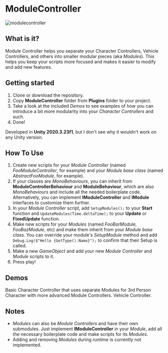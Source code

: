 # ModuleController
![modulecontroller](https://user-images.githubusercontent.com/54811990/142493660-2f6a2e08-5cec-4284-9462-8664e301eb6c.png)

## What is it?
Module Controller helps you separate your Character Controllers, Vehicle Controllers, and others into smaller modular pieces (aka *Modules*). This helps you keep your scripts more focused and makes it easier to modify and add new features.

## Getting started
1. Clone or download the repository.
2. Copy **ModuleController** folder from **Plugins** folder to your project.
3. Take a look at the included *Demos* to see examples of how you can introduce a bit more modularity into your *Character Controllers* and such.
4. Done!

Developed in **Unity 2020.3.23f1**, but I don't see why it wouldn't work on any Unity version.

## How To Use
1. Create new scripts for your *Module Controller* (named *FooModuleController*, for example) and your *Module base class* (named *AbstractFooModule*, for example).
2. If your classes are *MonoBehaviours*, you can inherit from **ModuleControllerBehaviour** and **ModuleBehaviour**, which are also *MonoBehaviours* and include all the needed boilerplate code. Alternatively, you can implement **IModuleController** and **IModule** interfaces to customize them further.
3. In your *Module Controller* script, add `SetupModules();` to your **Start** function and `UpdateModules(Time.deltaTime);` to your **Update** or **FixedUpdate** function.
4. Make new scripts for your *Modules* (named *FooBarModule, FooBazModule*, etc) and make them inherit from your *Module base class*. You can override your module's *SetupModule* method and add `Debug.Log($"Hello {GetType().Name}");` to confirm that their Setup is called.
5. Make a new *GameObject* and add your new *Module Controller* and *Module* scripts to it.
6. Press play!

## Demos
Basic Character Controller that uses separate Modules for 
3rd Person Character with more advanced Module Controllers.
Vehicle Controller.

## Notes
- *Modules* can also be *Module Controllers* and have their own submodules. Just implement **IModuleController** in your *Module*, add all the necessary boilerplate code and make scripts for its *Modules*.
- Adding and removing *Modules* during *runtime* is currently not implemented.
